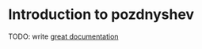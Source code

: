 # Introduction to pozdnyshev

TODO: write [great documentation](http://jacobian.org/writing/what-to-write/)
